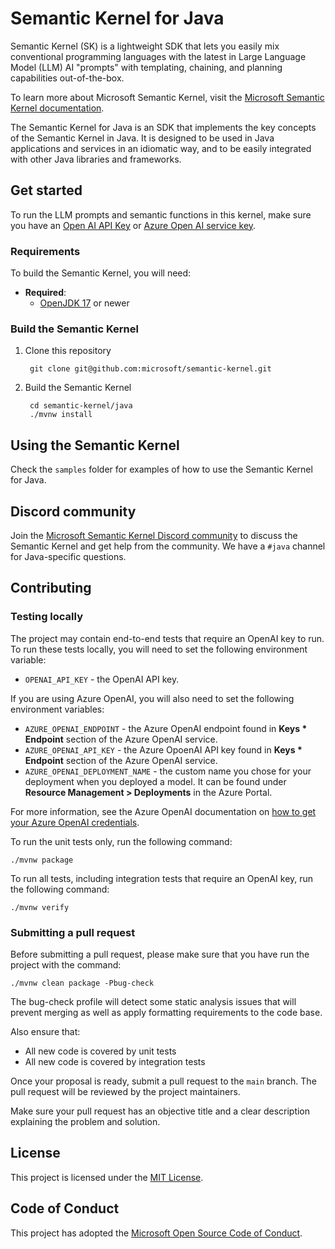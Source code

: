 # Semantic Kernel for Java

Semantic Kernel (SK) is a lightweight SDK that lets you easily mix conventional programming languages with the latest in
Large Language Model (LLM) AI "prompts" with templating, chaining, and planning capabilities out-of-the-box.

To learn more about Microsoft Semantic Kernel, visit
the [Microsoft Semantic Kernel documentation](https://learn.microsoft.com/en-us/semantic-kernel/whatissk).

The Semantic Kernel for Java is an SDK that implements the key concepts of the Semantic Kernel in Java. It is designed
to be used in Java applications and services in an idiomatic way, and to be easily integrated with other Java libraries
and frameworks.

## Get started

To run the LLM prompts and semantic functions in this kernel, make sure you have
an [Open AI API Key](https://openai.com/api/)
or [Azure Open AI service key](https://learn.microsoft.com/azure/cognitive-services/openai/quickstart?pivots=rest-api).

### Requirements

To build the Semantic Kernel, you will need:

- **Required**:
    - [OpenJDK 17](https://microsoft.com/openjdk/) or newer

### Build the Semantic Kernel

1. Clone this repository

        git clone git@github.com:microsoft/semantic-kernel.git

2. Build the Semantic Kernel

        cd semantic-kernel/java
        ./mvnw install

## Using the Semantic Kernel

Check the `samples` folder for examples of how to use the Semantic Kernel for Java.

## Discord community

Join the [Microsoft Semantic Kernel Discord community](https://aka.ms/java-sk-discord) to discuss the Semantic Kernel
and get help from the community. We have a `#java` channel for Java-specific questions.

## Contributing

### Testing locally

The project may contain end-to-end tests that require an OpenAI key to run. To run these tests locally, you
will need to set the following environment variable:

- `OPENAI_API_KEY` - the OpenAI API key.

If you are using Azure OpenAI, you will also need to set the following environment variables:

- `AZURE_OPENAI_ENDPOINT` - the Azure OpenAI endpoint found in **Keys * Endpoint** section of the Azure OpenAI service.
- `AZURE_OPENAI_API_KEY` - the Azure OpoenAI API key found in **Keys * Endpoint** section of the Azure OpenAI service.
- `AZURE_OPENAI_DEPLOYMENT_NAME` - the custom name you chose for your deployment when you deployed a model. It can be
  found under **Resource Management > Deployments** in the Azure Portal.

For more information, see the Azure OpenAI documentation
on [how to get your Azure OpenAI credentials](https://learn.microsoft.com/en-us/azure/cognitive-services/openai/quickstart?pivots=rest-api&tabs=command-line#retrieve-key-and-endpoint).

To run the unit tests only, run the following command:

    ./mvnw package

To run all tests, including integration tests that require an OpenAI key, run the following command:

    ./mvnw verify

### Submitting a pull request

Before submitting a pull request, please make sure that you have run the project with the command:

```shell
./mvnw clean package -Pbug-check
```

The bug-check profile will detect some static analysis issues that will prevent merging as well as apply formatting
requirements to the code base.

Also ensure that:

- All new code is covered by unit tests
- All new code is covered by integration tests

Once your proposal is ready, submit a pull request to the `main` branch. The pull request will be reviewed by the
project maintainers.

Make sure your pull request has an objective title and a clear description explaining the problem and solution.

## License

This project is licensed under the [MIT License](LICENSE).

## Code of Conduct

This project has adopted the [Microsoft Open Source Code of Conduct](../CODE_OF_CONDUCT.md).

